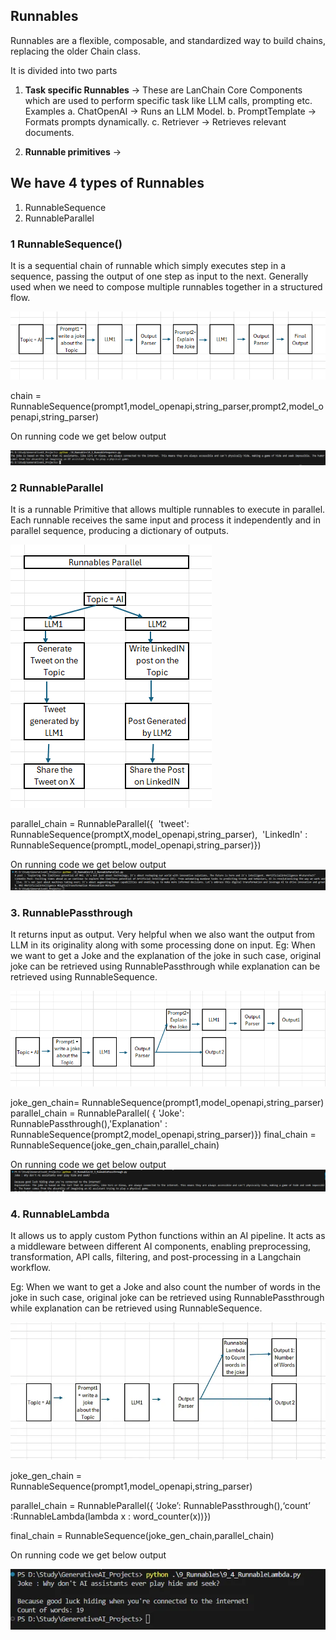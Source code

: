 ## Runnables

Runnables are a flexible, composable, and standardized way to build chains, replacing the older Chain class.

It is divided into two parts
1. **Task specific Runnables** -> These are LanChain Core Components which are used to perform specific task like LLM calls, prompting etc.
Examples
a. ChatOpenAI -> Runs an LLM Model.
b. PromptTemplate -> Formats prompts dynamically.
c. Retriever -> Retrieves relevant documents.

2. **Runnable primitives** -> 

## We have 4 types of Runnables
1. RunnableSequence
2. RunnableParallel


### 1 RunnableSequence()

It is a sequential chain of runnable which simply executes step in a sequence, passing the output of one step as input to the next. Generally used when we need to compose multiple runnables together in a structured flow.

![alt text](image-4.png)

chain = RunnableSequence(prompt1,model_openapi,string_parser,prompt2,model_openapi,string_parser)

On running code we get below output

![alt text](image-3.png)




### 2 RunnableParallel
It is a runnable Primitive that allows multiple runnables to execute in parallel. Each runnable receives the same input and process it independently and in parallel sequence, producing a dictionary of outputs.

![alt text](image-8.png)

parallel_chain = RunnableParallel({
 'tweet': RunnableSequence(promptX,model_openapi,string_parser), 
'LinkedIn' : RunnableSequence(promptL,model_openapi,string_parser)})

On running code we get below output
![alt text](image-5.png)

### 3. RunnablePassthrough
It returns input as output. Very helpful when we also want the output from LLM in its originality along with some processing done on input.
Eg:
When we want to get a Joke and the explanation of the joke in such case, original joke can be retrieved using RunnablePassthrough while explanation can be retrieved using RunnableSequence.

![alt text](image-7.png)

joke_gen_chain= RunnableSequence(prompt1,model_openapi,string_parser)
parallel_chain = RunnableParallel(
{ 'Joke': RunnablePassthrough(),'Explanation' : RunnableSequence(prompt2,model_openapi,string_parser)})
final_chain = RunnableSequence(joke_gen_chain,parallel_chain)

On running code we get below output
![alt text](image-6.png)

### 4. RunnableLambda
It allows us to apply custom Python functions within an AI pipeline. It acts as a middleware between different AI components, enabling preprocessing, transformation, API calls, filtering, and post-processing in a Langchain workflow.

Eg:
When we want to get a Joke and also count the number of words in the joke in such case, original joke can be retrieved using RunnablePassthrough while explanation can be retrieved using RunnableSequence.

![alt text](image-9.png)

joke_gen_chain = RunnableSequence(prompt1,model_openapi,string_parser)

parallel_chain = RunnableParallel({ ‘Joke’: RunnablePassthrough(),‘count’ :RunnableLambda(lambda x : word_counter(x))})

final_chain = RunnableSequence(joke_gen_chain,parallel_chain)

On running code we get below output

![alt text](image-10.png)